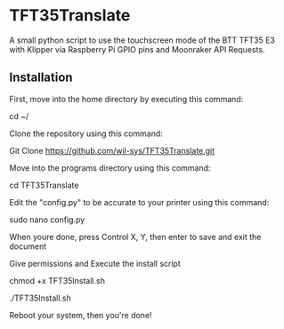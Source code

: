 # TFT35Translate
A small python script to use the touchscreen mode of the BTT TFT35 E3 with Klipper via Raspberry Pi GPIO pins and Moonraker API Requests.

## Installation
First, move into the home directory by executing this command:

cd ~/

Clone the repository using this command:

Git Clone  https://github.com/wil-sys/TFT35Translate.git

Move into the programs directory using this command:

cd TFT35Translate

Edit the "config.py" to be accurate to your printer using this command:

sudo nano config.py

When youre done, press Control X, Y, then enter to save and exit the document 

Give permissions and Execute the install script

chmod +x TFT35Install.sh

./TFT35Install.sh

Reboot your system, then you're done!
